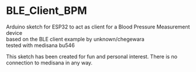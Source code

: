 # BLE_Client_BPM
Arduino sketch for ESP32 to act as client for a Blood Pressure Measurement device  
based on the BLE client example by unknown/chegewara  
tested with medisana bu546  

This sketch has been created for fun and personal interest. There is no connection to medisana in any way.
